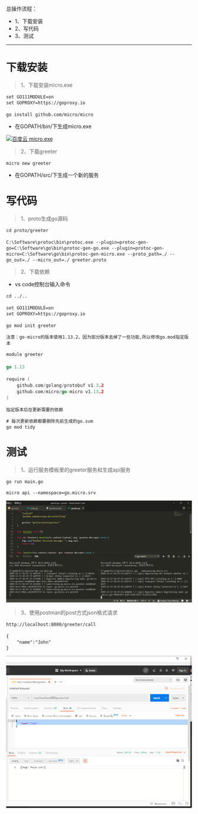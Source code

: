 总操作流程：
- 1、下载安装
- 2、写代码
- 3、测试

***

# 下载安装

> 1、下载安装micro.exe

```shell
set GO111MODULE=on
set GOPROXY=https://goproxy.io

go install github.com/micro/micro
```

- 在GOPATH/bin/下生成micro.exe

[![](https://img.shields.io/badge/百度云-micro.exe-green.svg "百度云 micro.exe")](https://pan.baidu.com/s/1badgXIlBj-TKt3F4JXNMgA)

> 2、下载greeter

```shell
micro new greeter
```

- 在GOPATH/src/下生成一个新的服务

# 写代码

> 1、proto生成go源码

```
cd proto/greeter

C:\Software\protoc\bin\protoc.exe --plugin=protoc-gen-go=C:\Software\go\bin\protoc-gen-go.exe --plugin=protoc-gen-micro=C:\Software\go\bin\protoc-gen-micro.exe --proto_path=./ --go_out=./ --micro_out=./ greeter.proto
```

> 2、下载依赖

- vs code控制台输入命令
```shell
cd ../..

set GO111MODULE=on
set GOPROXY=https://goproxy.io

go mod init greeter

```

`注意：go-micro的版本使用1.13.2，因为部分版本去掉了一些功能,所以修改go.mod指定版本`

```go
module greeter

go 1.13

require (
	github.com/golang/protobuf v1.3.2
	github.com/micro/go-micro v1.13.2
)

```

`指定版本后在更新需要的依赖`

```shell
# 每次更新依赖都要删除先前生成的go.sum
go mod tidy
```

# 测试

> 1、运行服务模板里的greeter服务和生成api服务

```shell
go run main.go
```

```
micro api --namespace=go.micro.srv
```

![](image/3-1.png)

> 3、使用postman的post方式json格式请求

```
http://localhost:8080/greeter/call

{
	"name":"John"
}
```

![](image/3-2.png)

